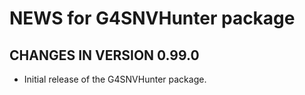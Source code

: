 # NEWS for G4SNVHunter package

CHANGES IN VERSION 0.99.0
--------------
- Initial release of the G4SNVHunter package.

